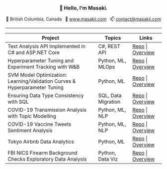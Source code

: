 <h3 align="center">👋 Hello, I’m Masaki.</h3>

<p align="center">
  📍 British Columbia, Canada&ensp;
  💼 <a href="https://www.masakii.com" target="_blank">www.masakii.com</a>&ensp;
  📫 <a href="mailto:contact@masakii.com" target="_blank">contact@masakii.com</a>
</p>

---

| Project                                             | Topics | Links |
| --------------------------------------------------- | ----- | -----|
|Text Analysis API Implemented in C# and ASP.NET Core | C#, REST API | [Repo](https://github.com/masaki9/TextAnalysisAPI) &#124; [Overview](https://www.masakii.com/posts/Text-Analysis-API/)|
|Hyperparameter Tuning and Experiment Tracking with W&B| Python, ML, MLOps | [Repo](https://github.com/masaki9/ml_experiments_with_wandb) &#124; [Overview](https://www.masakii.com/posts/Tuning-and-Tracking-with-WANDB/)|
|SVM Model Optimization: Learning/Validation Curves & Hyperparameter Tuning| Python, ML | [Repo](https://github.com/masaki9/aids_clinical_trials_group_study) &#124; [Overview](https://www.masakii.com/posts/SVM-Model-Optimization/)|
|Ensuring Data Type Consistency with SQL| SQL, Data Migration | [Repo](https://github.com/masaki9/compare_table_column_data_types) &#124; [Overview](https://www.masakii.com/posts/Data-Type-Consistency-with-SQL/)|
| COVID-19 Transmission Analysis with Topic Modelling | Python, ML, NLP | [Repo](https://github.com/masaki9/CORD19) &#124; [Overview](https://www.masakii.com/posts/COVID19-Transmission/) |
| COVID-19 Vaccine Tweets Sentiment Analysis  | Python, ML, NLP | [Repo](https://github.com/masaki9/COVID-19-Tweets) &#124; [Overview](https://www.masakii.com/posts/COVID19-Vaccine-Tweets/)|
| Tokyo Airbnb Data Analytics | Python, ML | [Repo](https://github.com/masaki9/Tokyo-Airbnb) &#124; [Overview](https://www.masakii.com/posts/Tokyo-Airbnb/)|
| FBI NICS Firearm Background Checks Exploratory Data Analysis | Python, Data Viz | [Repo](https://github.com/masaki9/NICS-Firearm-Background-Checks) &#124; [Overview](https://www.masakii.com/posts/NICS-Firearm-Background-Checks/)|
